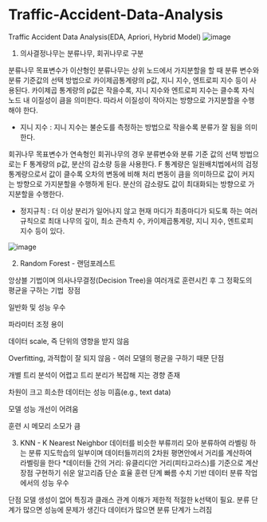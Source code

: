 # Traffic-Accident-Data-Analysis
Traffic Accident Data Analysis(EDA, Apriori, Hybrid Model)
![image](https://user-images.githubusercontent.com/106146283/177912974-7d4fadb4-8781-455c-b5f1-7d09d28879de.png)

1. 의사결정나무는 분류나무, 회귀나무로 구분

분류나무
목표변수가 이산형인 분류나무는 상위 노드에서 가지분할을 할 때 분류 변수와 분류 기준값의 선택 방법으로 카이제곱통계량의 p값, 지니 지수, 엔트로피 지수 등이 사용된다.
 카이제곱 통계량의 p값은 작을수록, 지니 지수와 엔트로피 지수는 클수록 자식노드 내 이질성이 큼을 의미한다. 따라서 이질성이 작아지는 방향으로 가지분할을 수행해야 한다.
- 지니 지수 : 지니 지수는 불순도를 측정하는 방법으로 작을수록 분류가 잘 됨을 의미한다. 

회귀나무
목표변수가 연속형인 회귀나무의 경우 분류변수와 분류 기준 값의 선택 방법으로는 F 통계량의 p값, 분산의 감소량 등을 사용한다. F 통계량은 일원배치법에서의 검정 통계량으로서 값이 클수록 오차의 변동에 비해 처리 변동이 큼을 의미하므로 값이 커지는 방향으로 가지분할을 수행하게 된다. 분산의 감소량도 값이 최대화되는 방향으로 가지분할을 수행한다.
- 정지규칙 : 더 이상 분리가 일어나지 않고 현재 마디가 최종마디가 되도록 하는 여러 규칙으로 최대 나무의 깊이, 최소 관측치 수, 카이제곱통계량, 지니 지수, 엔트로피 지수 등이 있다.

![image](https://user-images.githubusercontent.com/106146283/180670140-52e493f6-974b-4969-9f44-964da79d1a5d.png)

2. Random Forest - 랜덤포레스트

앙상블 기법이며 의사나무결정(Decision Tree)을 여러개로 훈련시킨 후 그 정확도의 평균을 구하는 기법
​
장점

일반화 및 성능 우수

파라미터 조정 용이

데이터 scale, 즉 단위의 영향을 받지 않음

Overfitting, 과적합이 잘 되지 않음 - 여러 모델의 평균을 구하기 때문
​
단점

개별 트리 분석이 어렵고 트리 분리가 복잡해 지는 경향 존재

차원이 크고 희소한 데이터는 성능 미흡(e.g., text data)

모델 성능 개선이 어려움

훈련 시 메모리 소모가 큼


3. KNN - K Nearest Neighbor
데이터를 비슷한 부류끼리 모아 분류하여 라벨링 하는 분류 지도학습의 일부이며 데이터들끼리의 2차원 평면안에서 거리를 계산하여 라벨링을 한다
*데이터들 간의 거리: 유클리디안 거리(피타고라스)를 기준으로 계산
장점
구현하기 쉬운 알고리즘
단순 효율
훈련 단계 빠름
수치 기반 데이터 분류 작업에서의 성능 우수

단점
모델 생성이 없어 특징과 클래스 관계 이해가 제한적
적절한 k선택이 필요. 분류 단계가 많으면 성능에 문제가 생긴다
데이터가 많으면 분류 단계가 느려짐



